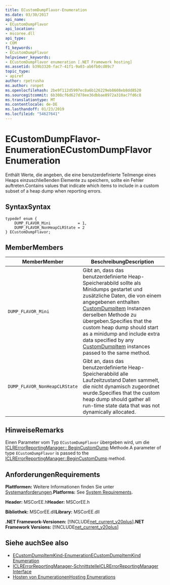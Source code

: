 ```yaml
---
title: ECustomDumpFlavor-Enumeration
ms.date: 03/30/2017
api_name:
- ECustomDumpFlavor
api_location:
- mscoree.dll
api_type:
- COM
f1_keywords:
- ECustomDumpFlavor
helpviewer_keywords:
- ECustomDumpFlavor enumeration [.NET Framework hosting]
ms.assetid: b39b3320-fac7-41f1-9a03-ab6fb0cd89c7
topic_type:
- apiref
author: rpetrusha
ms.author: ronpet
ms.openlocfilehash: 2be9f112d5997ec8a6b126229eb8608eb8dd8520
ms.sourcegitcommit: 6b308cf6d627d78ee36dbbae8972a310ac7fd6c8
ms.translationtype: MT
ms.contentlocale: de-DE
ms.lasthandoff: 01/23/2019
ms.locfileid: "54627641"
---
```

# <a name="ecustomdumpflavor-enumeration"></a><span data-ttu-id="8f506-102">ECustomDumpFlavor-Enumeration</span><span class="sxs-lookup"><span data-stu-id="8f506-102">ECustomDumpFlavor Enumeration</span></span>
<span data-ttu-id="8f506-103">Enthält Werte, die angeben, die eine benutzerdefinierte Teilmenge eines Heaps einzuschließenden Elemente zu speichern, sollte ein Fehler auftreten.</span><span class="sxs-lookup"><span data-stu-id="8f506-103">Contains values that indicate which items to include in a custom subset of a heap dump when reporting errors.</span></span>  
  
## <a name="syntax"></a><span data-ttu-id="8f506-104">Syntax</span><span class="sxs-lookup"><span data-stu-id="8f506-104">Syntax</span></span>  
  
```  
typedef enum {  
    DUMP_FLAVOR_Mini            = 1,  
    DUMP_FLAVOR_NonHeapCLRState = 2  
} ECustomDumpFlavor;  
```  
  
## <a name="members"></a><span data-ttu-id="8f506-105">Member</span><span class="sxs-lookup"><span data-stu-id="8f506-105">Members</span></span>  
  
|<span data-ttu-id="8f506-106">Member</span><span class="sxs-lookup"><span data-stu-id="8f506-106">Member</span></span>|<span data-ttu-id="8f506-107">Beschreibung</span><span class="sxs-lookup"><span data-stu-id="8f506-107">Description</span></span>|  
|------------|-----------------|  
|`DUMP_FLAVOR_Mini`|<span data-ttu-id="8f506-108">Gibt an, dass das benutzerdefinierte Heap-Speicherabbild sollte als Minidumps gestartet und zusätzliche Daten, die von einem angegebenen enthalten [CustomDumpItem](../../../../docs/framework/unmanaged-api/hosting/customdumpitem-structure.md) Instanzen derselben Methode zu übergeben.</span><span class="sxs-lookup"><span data-stu-id="8f506-108">Specifies that the custom heap dump should start as a minidump and include extra data specified by any [CustomDumpItem](../../../../docs/framework/unmanaged-api/hosting/customdumpitem-structure.md) instances passed to the same method.</span></span>|  
|`DUMP_FLAVOR_NonHeapCLRState`|<span data-ttu-id="8f506-109">Gibt an, dass das benutzerdefinierte Heap-Speicherabbild alle Laufzeitzustand Daten sammelt, die nicht dynamisch zugeordnet wurde.</span><span class="sxs-lookup"><span data-stu-id="8f506-109">Specifies that the custom heap dump should gather all run-time state data that was not dynamically allocated.</span></span>|  
  
## <a name="remarks"></a><span data-ttu-id="8f506-110">Hinweise</span><span class="sxs-lookup"><span data-stu-id="8f506-110">Remarks</span></span>  
 <span data-ttu-id="8f506-111">Einen Parameter vom Typ `ECustomDumpFlavor` übergeben wird, um die [ICLRErrorReportingManager:: BeginCustomDump](../../../../docs/framework/unmanaged-api/hosting/iclrerrorreportingmanager-begincustomdump-method.md) Methode.</span><span class="sxs-lookup"><span data-stu-id="8f506-111">A parameter of type `ECustomDumpFlavor` is passed to the [ICLRErrorReportingManager::BeginCustomDump](../../../../docs/framework/unmanaged-api/hosting/iclrerrorreportingmanager-begincustomdump-method.md) method.</span></span>  
  
## <a name="requirements"></a><span data-ttu-id="8f506-112">Anforderungen</span><span class="sxs-lookup"><span data-stu-id="8f506-112">Requirements</span></span>  
 <span data-ttu-id="8f506-113">**Plattformen:** Weitere Informationen finden Sie unter [Systemanforderungen](../../../../docs/framework/get-started/system-requirements.md).</span><span class="sxs-lookup"><span data-stu-id="8f506-113">**Platforms:** See [System Requirements](../../../../docs/framework/get-started/system-requirements.md).</span></span>  
  
 <span data-ttu-id="8f506-114">**Header:** MSCorEE.h</span><span class="sxs-lookup"><span data-stu-id="8f506-114">**Header:** MSCorEE.h</span></span>  
  
 <span data-ttu-id="8f506-115">**Bibliothek:** MSCorEE.dll</span><span class="sxs-lookup"><span data-stu-id="8f506-115">**Library:** MSCorEE.dll</span></span>  
  
 <span data-ttu-id="8f506-116">**.NET Framework-Versionen:** [!INCLUDE[net_current_v20plus](../../../../includes/net-current-v20plus-md.md)]</span><span class="sxs-lookup"><span data-stu-id="8f506-116">**.NET Framework Versions:** [!INCLUDE[net_current_v20plus](../../../../includes/net-current-v20plus-md.md)]</span></span>  
  
## <a name="see-also"></a><span data-ttu-id="8f506-117">Siehe auch</span><span class="sxs-lookup"><span data-stu-id="8f506-117">See also</span></span>
- [<span data-ttu-id="8f506-118">ECustomDumpItemKind-Enumeration</span><span class="sxs-lookup"><span data-stu-id="8f506-118">ECustomDumpItemKind Enumeration</span></span>](../../../../docs/framework/unmanaged-api/hosting/ecustomdumpitemkind-enumeration.md)
- [<span data-ttu-id="8f506-119">ICLRErrorReportingManager-Schnittstelle</span><span class="sxs-lookup"><span data-stu-id="8f506-119">ICLRErrorReportingManager Interface</span></span>](../../../../docs/framework/unmanaged-api/hosting/iclrerrorreportingmanager-interface.md)
- [<span data-ttu-id="8f506-120">Hosten von Enumerationen</span><span class="sxs-lookup"><span data-stu-id="8f506-120">Hosting Enumerations</span></span>](../../../../docs/framework/unmanaged-api/hosting/hosting-enumerations.md)
